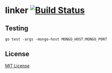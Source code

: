 # linker [![Build Status](https://travis-ci.org/janitor/linker.svg?branch=master)](https://travis-ci.org/janitor/linker)

## Testing

    go test -args -mongo-host MONGO_HOST:MONGO_PORT

## License

[MIT License](LICENSE)
